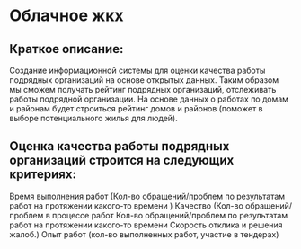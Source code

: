 # Облачное жкх
## Краткое описание:
Создание информационной системы для оценки качества работы подрядных организаций на основе открытых данных.
Таким образом мы сможем получать рейтинг подрядных организаций, отслеживать работы подрядной организации. На основе данных о работах по домам и районам будет строиться рейтинг домов и районов (поможет в выборе потенциального жилья для людей).
## Оценка качества работы подрядных организаций строится на следующих критериях:
Время выполнения работ (Кол-во обращений/проблем по результатам работ на протяжении какого-то времени )
Качество (Кол-во обращений/проблем в процессе работ Кол-во обращений/проблем по результатам работ на протяжении какого-то времени Скорость отклика и решения жалоб.)
Опыт работ (кол-во выполненных работ, участие в тендерах)
